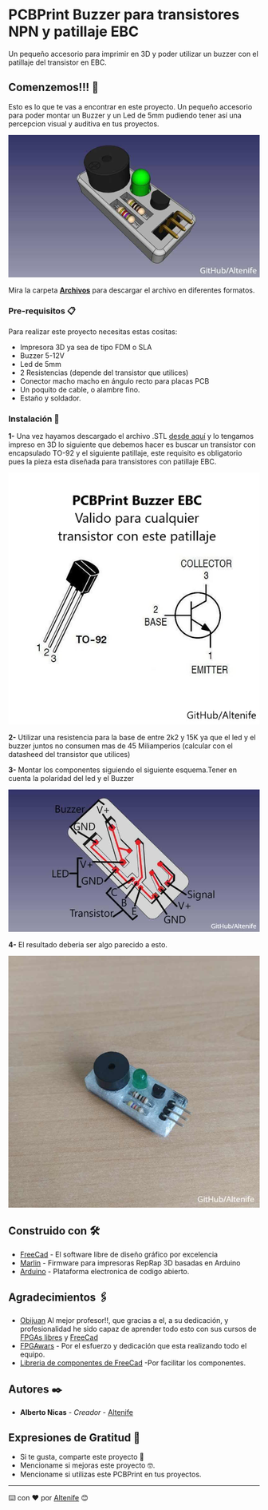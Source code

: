 # PCBPrint Buzzer para transistores NPN y patillaje EBC

Un pequeño accesorio para imprimir en 3D y poder utilizar un buzzer con el patillaje del transistor en EBC.

## Comenzemos!!! 🚀

Esto es lo que te vas a encontrar en este proyecto. Un pequeño accesorio para poder montar un Buzzer y un Led de 5mm pudiendo tener así
una percepcion visual y auditiva en tus proyectos.

<p align="center">
  <img src="https://github.com/altenife/Things-Cosas-FPGAs-y-Arduino/blob/master/PCBPrint%20buzzer%20EBC/Imagenes/PCBPrint%20buzzer%20EBC.jpg"></p>
  

Mira la carpeta [**Archivos**](https://github.com/altenife/Things-Cosas-FPGAs-y-Arduino/tree/master/PCBPrint%20buzzer%20EBC/Archivos) para descargar el archivo en diferentes formatos.


### Pre-requisitos 📋

Para realizar este proyecto necesitas estas cositas:

- Impresora 3D ya sea de tipo FDM o SLA<br/>
- Buzzer 5-12V<br/>
- Led de 5mm<br/>
- 2 Resistencias (depende del transistor que utilices)<br/>
- Conector macho macho en ángulo recto para placas PCB<br/>
- Un poquito de cable, o alambre fino.<br/>
- Estaño y soldador.<br/>

### Instalación 🔧

**1-** Una vez hayamos descargado el archivo .STL [desde aquí](https://github.com/altenife/Things-Cosas-FPGAs-y-Arduino/blob/master/PCBPrint%20buzzer%20EBC/Archivos/PCBPrint%20buzzer%20EBC.stl)
y lo tengamos impreso en 3D lo siguiente que debemos hacer es buscar un transistor con encapsulado TO-92 y el siguiente patillaje, este requisito es obligatorio pues la pieza esta diseñada para transistores con patillaje EBC.

<p align="center">
  <img src="https://github.com/altenife/Things-Cosas-FPGAs-y-Arduino/blob/master/PCBPrint%20buzzer%20EBC/Imagenes/Transistor%20EBC.jpg"></p>

**2-**
Utilizar una resistencia para la base de entre 2k2 y 15K ya que el led y el buzzer juntos no consumen mas de 45 Miliamperios (calcular con el datasheed del transistor que utilices)

**3-**
Montar los componentes siguiendo el siguiente esquema.Tener en cuenta la polaridad del led y el Buzzer
<p align="center">
  <img src="https://github.com/altenife/Things-Cosas-FPGAs-y-Arduino/blob/master/PCBPrint%20buzzer%20EBC/Imagenes/PCBPrint%20buzzer%20EBC%20Pistas%20dibujadas.jpg"></p>
  
  **4-**
  El resultado deberia ser algo parecido a esto.
  
  <p align="center">
  <img src="https://github.com/altenife/Things-Cosas-FPGAs-y-Arduino/blob/master/PCBPrint%20buzzer%20EBC/Imagenes/buzzer.jpg"></p>
  

## Construido con 🛠️

* [FreeCad](https://github.com/FreeCAD/FreeCAD) - El software libre de diseño gráfico por excelencia
* [Marlin](https://github.com/MarlinFirmware/Marlin) - Firmware para impresoras RepRap 3D basadas en Arduino
* [Arduino](https://github.com/arduino/Arduino) - Plataforma electronica de codigo abierto.


## Agradecimientos 🖇️

* [Obijuan](https://github.com/Obijuan) Al mejor profesor!!, que gracias a el, a su dedicación, y profesionalidad he sido capaz de aprender todo esto con sus cursos de [FPGAs libres](https://github.com/Obijuan/digital-electronics-with-open-FPGAs-tutorial/wiki) y [FreeCad](https://github.com/Obijuan/tutoriales-freecad)
* [FPGAwars](https://github.com/FPGAwars) - Por el esfuerzo y dedicación que esta realizando todo el equipo.
* [Libreria de componentes de FreeCad](https://github.com/FreeCAD/FreeCAD-library) -Por facilitar los componentes.


## Autores ✒️

* **Alberto Nicas** - *Creador* - [Altenife](https://github.com/altenife)

## Expresiones de Gratitud 🎁

* Si te gusta, comparte este proyecto 📢
* Mencioname si mejoras este proyecto 🤓.
* Mencioname si utilizas este PCBPrint en tus proyectos.


---
⌨️ con ❤️ por [Altenife](https://github.com/altenife) 😊
